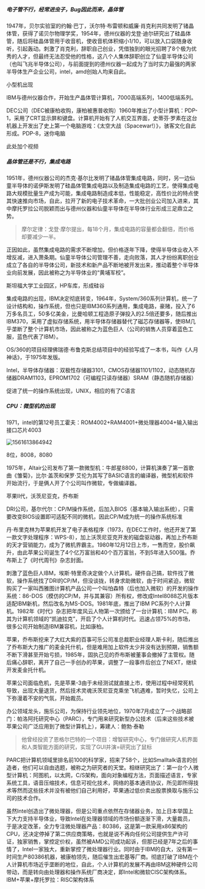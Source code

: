 ##### 电子管不行，经常进虫子，Bug因此而来，晶体管

1947年，贝尔实验室的约翰·巴丁，沃尔特·布雷顿和威廉·肖克利共同发明了锗晶体管，获得了诺贝尔物理学奖，1954年，德州仪器的戈登·迪尔研究出了硅晶体管，随后将硅晶体管用于收音机，使收音机体积缩小1/10，可以放入口袋随身收听，引起轰动。刺激了肖克利，辞职自己创业，凭借独到的眼光招聘了8个极为优秀的人才，但最终无法忍受他的性格，这八个人集体辞职创立了仙童半导体公司（也叫飞兆半导体公司），与前面提到的德州仪器一起成为了当时实力最强的两家半导体生产企业公司，intel，amd创始人均来自此。

小型机出现

IBM与德州仪器合作，开始生产晶体管计算机，7000高端系列，1400低端系列。

DEC公司（DEC被康柏收购，康柏被惠普收购）1960年推出了小型计算机：PDP-1，采用了CRT显示屏和键盘。计算机开始有了人机交互界面，史蒂芬·罗素在这台机器上开发出了史上第一个电脑游戏：《太空大战（Spacewar!）》，骇客文化自此形成。PDP-8，迷你电脑



此处加个视频



##### 晶体管还是不行，集成电路

1951年，德州仪器公司的杰克·基尔比发明了锗晶体管集成电路，同时，另一边仙童半导体的诺伊斯发明了硅晶体管集成电路以及制造集成电路的工艺，使得集成电路大规模批量生产成为可能，集成电路制造成本低，性能稳定，高性价比的特点使其快速推向市场，自此，拉开了新的电子技术革命，一大批创业公司加入进来，其中摩托罗拉公司脱颖而出与德州仪器和仙童半导体在半导体行业形成三足鼎立之势。

> 摩尔定律：戈登·摩尔提出，每18个月，集成电路的容量都会翻倍，而价格却要减少一半。

正因如此，虽然集成电路的需求不断增加，但价格逐年下降，使得半导体业收入不增反减，进入萧条期。仙童半导体公司管理不善，走向败落，其人才纷纷离职创业成立了各自的半导体公司，新技术和新产品不断地被开发出来，推动着整个半导体业向前发展，因此被称之为半导体业的“黄埔军校”。



斯坦福大学工业园区，HP车库，形成硅谷



集成电路的出现，IBM决定彻底转变，1964年，System/360系列计算机，统一了设计结构和，操作系统，但也只是IBM360系列通用，集成电路，豪赌，投入了6万多名员工，50多亿美金，比曼哈顿工程造原子弹投入的2.5倍还要多，随后推出IBM370，采用了虚拟存储系统，用半导体存储器替代了磁芯存储器等，使IBM几乎垄断了整个计算机市场，因此被称之为蓝色巨人（公司的销售人员穿着蓝色工服，蓝色代表了IBM）。

OS/360的项目经理佛瑞德·布鲁克斯总结项目中的经验写成了一本书，叫作《人月神话》，于1975年发版。


Intel，半导体存储器：双极性存储器3101，CMOS存储器1101/1102，动态随机存储器DRAM1103，EPROM1702（可编程只读存储器）SRAM（静态随机存储器）

促进了统一的操作系统出现，UNIX，相应的有了C语言

##### CPU：微型机的出现

1971，intel的第12号员工霍夫：ROM4002+RAM4001+微处理器4004+输入输出接口芯片4003

![1561613864942](C:\Users\IAWAI\AppData\Roaming\Typora\typora-user-images\1561613864942.png)

8位，8008，8080



1975年，Altair公司发布了第一款微型机：牛郎星8800，计算机演奏了第一首歌曲《雏菊》，比尔·盖茨和保罗·艾伦为其写了BASIC语言的编译器，微型机和软件开始流行，于是俩人开了个公司叫作微软，专做编译器。

苹果Ⅱ代，沃茨尼亚克，乔布斯

DRI公司，基尔代尔：CP/M操作系统，后加入BIOS（基本输入输出系统），只需要改变BIOS设置即可适配不同的微机，因此CP/M成为统一的操作系统标准

丹·布里克林为苹果机开发了电子表格程序（1973，在DEC工作时，他还开发了第一款文字处理程序：WPS-8），加上沃茨尼亚克开发的磁盘驱动器，再加上乔布斯的天才营销能力，成为了微机界霸主。1980年12月12日上市，一售而空，股价飙升，由此苹果公司诞生了4个亿万富翁和40个百万富翁，不到5年进入500强。乔布斯上了《时代周刊》杂志封面。

刺激了蓝色巨人IBM，埃斯·特里奇决定做个人计算机，硬件自己搞，软件找了微软，操作系统找了DRI的CP/M，但没谈拢，转身求助微软，由于时间紧迫，微软购买了一家叫西雅图计算机产品公司一个叫怕森特（后也加入微软）的开发的操作系统：86-DOS（模仿的CP/M，并与其兼容）所有权，修改成Intel8088芯片版本适配IBM新机，然后改名为MS-DOS。1981年底，推出了IBM PC系列个人计算机。1982年《时代》杂志把年度风云人物第一次颁给了一台计算机：IBM PC。称其为计算机领域的“凯迪拉克”，开启了个人计算机时代。迅速占领75%的市场，很多公司开始制造IBM兼容机，比如康柏。

苹果，乔布斯挖来了大红大紫的百事可乐公司准总裁职业经理人斯卡利，随后推出了乔布斯大力推广的麦金托什机，但是难用加上软件太少并没有达到预期，销售额不断下滑甚至开始亏损，1985年，固执己见的乔布斯被董事会撤掉了主管权。随后痛心辞职，离开了自己一手创办的苹果，调整了一段事件后创立了NEXT，继续开发麦金托什机。



苹果公司面临危机，先是苹果-3由于未经测试就直接上市，使用过程中经常死机导致，出现大量退货，然后技术灵魂沃茨尼亚克乘坐飞机遇难，暂时失忆，公司上下弥漫着不安的气氛，开始裁员。

办公领域龙头，施乐公司，为保持行业领先地位，1970年7月成立了一个战略部门：帕洛阿托研究中心（PARC），专门用来研究新型办公技术（后来这些技术被苹果公司广泛应用到了微型计算机上），筹建人：鲍勃·泰勒

> 他曾经投资了恩格尔巴特的一个项目：增智研究中心，专门做研究人机界面和人类智能方面的研究，实现了GUI并演=研究出了鼠标

PARC把计算机领域里排名前100的科学家，招来了58个，比如Smalltalk语言的创造者，他们可以自由选题，被称之为研究者的天堂。相继研究出了：第一台个人微型计算机：阿图机，以太网，C/S架构，面向对象编程方法，页面描述语言，专家系统工具，语音压缩技术，信息可视化技术，网络的基本通讯协议，所见即所得技术等然而这些技术并没有被他们自己利用好，苹果通过低价卖出股票换取与施乐公司的技术合作。



虽然Intel创造出了微处理器，但是公司重点依然在存储器业务，加上日本举国上下大力支持半导体业，导致Intel在处理器领域的市场份额逐渐下滑，大量裁员，于是决定改革，全力专注微处理器产品：80386，这是第一款采用x86架构的CPU，还决定停掉了第二供应商策略，也就是说不再向任何公司提供生产许可证，独家销售，掌控定价权，虽然被AMD公司成功起诉，但那已经是7年之后的事情了，Intel一家独大，重新掌控了微处理器行业。同时由于IBM的自大，没有第一时间生产80386机器，被康柏领先，随后催生出宏基等厂商。彻底打破了IBM在个人计算机市场近乎垄断的地位，自此，个人计算机的发展不再由IBM这种硬件公司带动，而是转向由处理器和操作系统厂商决定，即Intel和微软CISC架构体系。IBM+苹果+摩托罗拉：RISC架构体系

